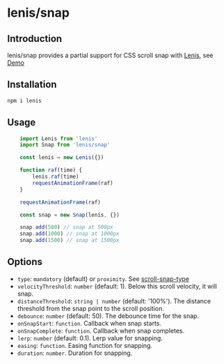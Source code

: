 # lenis/snap

## Introduction
lenis/snap provides a partial support for CSS scroll snap with [Lenis](https://github.com/darkroomengineering/lenis), see [Demo](https://lenis.darkroom.engineering/snap)

## Installation

```bash
npm i lenis
```

## Usage

```jsx
    import Lenis from 'lenis'
    import Snap from 'lenis/snap'

    const lenis = new Lenis({})

    function raf(time) {
        lenis.raf(time)
        requestAnimationFrame(raf)
    }

    requestAnimationFrame(raf)

    const snap = new Snap(lenis, {})

    snap.add(500) // snap at 500px
    snap.add(1000) // snap at 1000px
    snap.add(1500) // snap at 1500px
```

## Options

- `type`: `mandatory` (default) or `proximity`. See [scroll-snap-type](https://developer.mozilla.org/en-US/docs/Web/CSS/scroll-snap-type)
- `velocityThreshold`: `number` (default: 1). Below this scroll velocity, it will snap.
- `distanceThreshold`: `string | number` (default: '100%'). The distance threshold from the snap point to the scroll position.
- `debounce`: `number` (default: 50). The debounce time for the snap.
- `onSnapStart`: `function`. Callback when snap starts.
- `onSnapComplete`: `function`. Callback when snap completes.
- `lerp`: `number` (default: 0.1). Lerp value for snapping.
- `easing`: `function`. Easing function for snapping.
- `duration`: `number`. Duration for snapping.